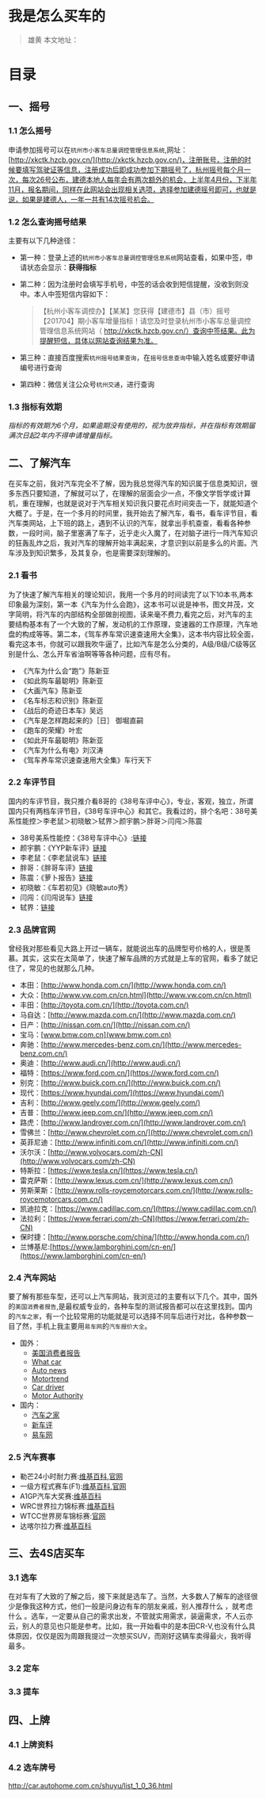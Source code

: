 # 我是怎么买车的

> 雄黄 本文地址：

# 目录



## 一、摇号

### 1.1 怎么摇号

申请参加摇号可以在`杭州市小客车总量调控管理信息系统`,网址：[http://xkctk.hzcb.gov.cn/](http://xkctk.hzcb.gov.cn/)，注册账号，注册的时候要填写驾驶证等信息，注册成功后即成功参加下期摇号了，杭州摇号每个月一次，每次26号公布，建德本地人每年会有两次额外的机会，上半年4月份，下半年11月，报名期间，同样在此网站会出现相关选项，选择参加建德摇号即可，也就是说，如果是建德人，一年一共有14次摇号机会。

### 1.2 怎么查询摇号结果

主要有以下几种途径：

- 第一种：登录上述的`杭州市小客车总量调控管理信息系统`网站查看，如果中签，申请状态会显示：**获得指标**


- 第二种：因为注册时会填写手机号，中签的话会收到短信提醒，没收到则没中。本人中签短信内容如下：

  > 【杭州小客车调控办】【某某】您获得【建德市】县（市）摇号【201704】期小客车增量指标！请您及时登录杭州市小客车总量调控管理信息系统网站（ http://xkctk.hzcb.gov.cn/）查询中签结果。此为提醒短信，具体以网站查询结果为准。

- 第三种：直接百度搜索`杭州摇号结果查询`，在`摇号信息查询`中输入姓名或要好申请编号进行查询

- 第四种：微信关注公众号`杭州交通`，进行查询

###  1.3 指标有效期
*指标的有效期为6个月，如果逾期没有使用的，视为放弃指标，并在指标有效期届满次日起2年内不得申请增量指标。*

## 二、了解汽车

在买车之前，我对汽车完全不了解，因为我总觉得汽车的知识属于信息类知识，很多东西只要知道，了解就可以了，在理解的层面会少一点，不像文学哲学或计算机，重在理解，也就是说对于汽车相关知识我只要花点时间突击一下，就能知道个大概了。于是，在一个多月的时间里，我开始去了解汽车，看书，看车评节目，看汽车类网站，上下班的路上，遇到不认识的汽车，就拿出手机查查，看看各种参数，一段时间，脑子里塞满了车子，近乎走火入魔了，在对脑子进行一阵汽车知识的狂轰乱炸之后，我对汽车的理解开始丰满起来，才意识到以前是多么的片面。汽车涉及到知识繁多，及其复杂，也是需要深刻理解的。

### 2.1 看书

为了快速了解汽车相关的理论知识，我用一个多月的时间读完了以下10本书,两本印象最为深刻，第一本《汽车为什么会跑》，这本书可以说是神书，图文并茂，文字简明，将汽车的内部结构全部做剖视图，读来毫不费力,看完之后，对汽车的主要结构基本有了一个大致的了解，发动机的工作原理，变速器的工作原理，汽车地盘的构成等等。第二本，《驾车养车常识速查速用大全集》，这本书内容比较全面，看完这本书，你就可以跟我吹牛逼了，比如汽车是怎么分类的，A级/B级/C级等区别是什么、怎么开车省油啊等等各种问题，应有尽有。

- 《汽车为什么会“跑”》陈新亚
- 《如此购车最聪明》陈新亚 
- 《大画汽车》陈新亚
- 《名车标志和识别》陈新亚
- 《战后的奇迹日本车》吴远
- 《汽车是怎样跑起来的》［日］ 御堀直嗣 
- 《跑车的荣耀》叶宏
- 《如此开车最聪明》陈新亚
- 《汽车为什么有电》刘汉涛
- 《驾车养车常识速查速用大全集》车行天下

### 2.2 车评节目
国内的车评节目，我只推介看8哥的《38号车评中心》，专业，客观，独立，所谓国内只有两档车评节目，《38号车评中心》和其它。我看过的，排个名吧：38号美系性能控＞李老鼠＞初晓敏＞轼界＞颜宇鹏＞胖哥＞闫闯＞陈震

- 38号美系性能控：《38号车评中心》:[链接](http://i.youku.com/i/UMTUxMTg3NjU0MA)
- 颜宇鹏：《YYP新车评》[链接](http://www.xincheping.com/video/)
- 李老鼠：《李老鼠说车》[链接](http://i.youku.com/u/UMzA3ODE3NjcxNg==)
- 胖哥：《胖哥车评》[链接](http://news.auto.sina.com.cn/video/panggeshiche/)
- 陈震：《萝卜报告》[链接](http://i.youku.com/u/UMTcwODYxMDY1Mg==)
- 初晓敏：《车若初见》《晓敏auto秀》
- 闫闯：《闫闯说车》[链接](http://i.youku.com/i/UMzMwOTU4NjEwMA==?spm=a2hzp.8253869.0.0)
- 轼界：[链接](http://www.yizhibo.com/member/personel/user_info?memberid=28564937)


### 2.3 品牌官网

曾经我对那些看见大路上开过一辆车，就能说出车的品牌型号价格的人，很是羡慕。其实，这实在太简单了，快速了解车品牌的方式就是上车的官网，看多了就记住了，常见的也就那么几种。

- 本田：[http://www.honda.com.cn/](http://www.honda.com.cn/)
- 大众：[http://www.vw.com.cn/cn.html](http://www.vw.com.cn/cn.html)
- 丰田：[http://toyota.com.cn/](http://toyota.com.cn/)
- 马自达：[http://www.mazda.com.cn/](http://www.mazda.com.cn/)
- 日产：[http://nissan.com.cn/](http://nissan.com.cn/)
- 宝马：[www.bmw.com.cn](www.bmw.com.cn)
- 奔驰：[http://www.mercedes-benz.com.cn/](http://www.mercedes-benz.com.cn/)
- 奥迪：[http://www.audi.cn/](http://www.audi.cn/)
- 福特：[https://www.ford.com.cn/](https://www.ford.com.cn/)
- 别克：[http://www.buick.com.cn/](http://www.buick.com.cn/)
- 现代：[https://www.hyundai.com/](https://www.hyundai.com/)
- 吉利：[http://www.geely.com/](http://www.geely.com/)
- 吉普：[http://www.jeep.com.cn/](http://www.jeep.com.cn/)
- 路虎：[http://www.landrover.com.cn/](http://www.landrover.com.cn/)
- 雪佛兰：[http://www.chevrolet.com.cn/](http://www.chevrolet.com.cn/)
- 英菲尼迪：[http://www.infiniti.com.cn/](http://www.infiniti.com.cn/)
- 沃尔沃：[http://www.volvocars.com/zh-CN](http://www.volvocars.com/zh-CN)
- 特斯拉：[https://www.tesla.cn/](https://www.tesla.cn/)
- 雷克萨斯：[http://www.lexus.com.cn/](http://www.lexus.com.cn/)
- 劳斯莱斯：[http://www.rolls-roycemotorcars.com.cn/](http://www.rolls-roycemotorcars.com.cn/)
- 凯迪拉克：[https://www.cadillac.com.cn/](https://www.cadillac.com.cn/)
- 法拉利：[https://www.ferrari.com/zh-CN](https://www.ferrari.com/zh-CN)
- 保时捷：[http://www.porsche.com/china/](http://www.honda.com.cn/)
- 兰博基尼:[https://www.lamborghini.com/cn-en/](https://www.lamborghini.com/cn-en/)


### 2.4 汽车网站

要了解有那些车型，还可以上汽车网站，我浏览过的主要有以下几个。其中，国外的`美国消费者报告`,是最权威专业的，各种车型的测试报告都可以在这里找到。国内的`汽车之家`，有一个比较常用的功能就是可以选择不同车后进行对比，各种参数一目了然，手机上我主要用`易车网`的`汽车报价大全`。

- 国外：
    - [美国消费者报告](http://www.consumerreports.org/)
    - [What car](https://www.whatcar.com/)
    - [Auto news](http://www.autonews.com/)
    - [Motortrend](http://www.motortrend.com/)
    - [Car driver](http://www.caranddriver.com/)
    - [Motor Authority](http://www.motorauthority.com/)
- 国内：
    - [汽车之家](http://www.autohome.com.cn/)
    - [新车评](http://www.xincheping.com/)
    - [易车网](http://www.yiche.com)


### 2.5 汽车赛事

- 勒芒24小时耐力赛:[维基百科](https://zh.wikipedia.org/wiki/%E5%8B%92%E8%8A%9224%E5%B0%8F%E6%97%B6%E8%80%90%E5%8A%9B%E8%B5%9B),[官网](http://www.lemans.org/)
- 一级方程式赛车(F1):[维基百科](https://zh.wikipedia.org/wiki/%E4%B8%80%E7%BA%A7%E6%96%B9%E7%A8%8B%E5%BC%8F%E8%B5%9B%E8%BD%A6),[官网](http://www.formula1.com/)
- A1GP汽车大奖赛:[维基百科](https://zh.wikipedia.org/zh-hans/A1GP%E6%B1%BD%E8%BD%A6%E5%A4%A7%E5%A5%96%E8%B5%9B)
- WRC世界拉力锦标赛:[维基百科](https://zh.wikipedia.org/wiki/%E4%B8%96%E7%95%8C%E6%8B%89%E5%8A%9B%E9%94%A6%E6%A0%87%E8%B5%9B)
- WTCC世界房车锦标赛:[官网](https://www.fiawtcc.com/)
- 达喀尔拉力赛:[维基百科](https://zh.wikipedia.org/wiki/%E8%BE%BE%E5%96%80%E5%B0%94%E6%8B%89%E5%8A%9B%E8%B5%9B)




## 三、去4S店买车

### 3.1 选车
在对车有了大致的了解之后，接下来就是选车了。当然，大多数人了解车的途径很少是像我这种方式，他们一般是问身边有车的朋友亲戚，别人推荐什么 ，就考虑什么 。选车，一定要从自己的需求出发，不管就实用需求，装逼需求，不人云亦云，别人的意见也只能是参考。比如，我一开始看中的是本田CR-V,也没有什么具体原因，仅仅是因为周跟我提过一次想买SUV，而刚好这辆车卖得最火，我听得最多。


### 3.2 定车



### 3.3 提车



## 四、上牌



### 4.1 上牌资料



### 4.2 选车牌号





http://car.autohome.com.cn/shuyu/list_1_0_36.html
